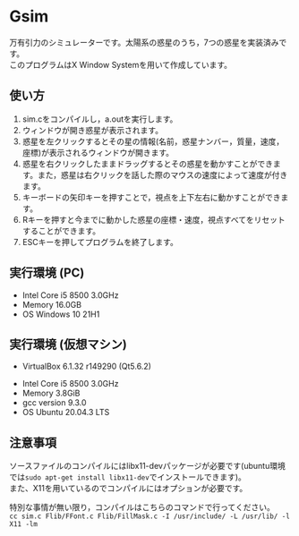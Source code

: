 # Gsim
万有引力のシミュレーターです。太陽系の惑星のうち，7つの惑星を実装済みです。  
このプログラムはX Window Systemを用いて作成しています。
  
## 使い方
1. sim.cをコンパイルし，a.outを実行します。  
2. ウィンドウが開き惑星が表示されます。  
3. 惑星を左クリックするとその星の情報(名前，惑星ナンバー，質量，速度，座標)が表示されるウィンドウが開きます。  
4. 惑星を右クリックしたままドラッグするとその惑星を動かすことができます。また，惑星は右クリックを話した際のマウスの速度によって速度が付きます。  
5. キーボードの矢印キーを押すことで，視点を上下左右に動かすことができます。  
6. Rキーを押すと今までに動かした惑星の座標・速度，視点すべてをリセットすることができます。  
7. ESCキーを押してプログラムを終了します。  

## 実行環境 (PC)
- Intel Core i5 8500 3.0GHz
- Memory 16.0GB
- OS Windows 10 21H1  

## 実行環境 (仮想マシン)
* VirtualBox 6.1.32 r149290 (Qt5.6.2)
- Intel Core i5 8500 3.0GHz
- Memory 3.8GiB
- gcc version 9.3.0
- OS Ubuntu 20.04.3 LTS
  
## 注意事項
ソースファイルのコンパイルにはlibx11-devパッケージが必要です(ubuntu環境では`sudo apt-get install libx11-dev`でインストールできます)。  
また、X11を用いているのでコンパイルにはオプションが必要です。

特別な事情が無い限り，コンパイルはこちらのコマンドで行ってください。  
`cc sim.c Flib/FFont.c Flib/FillMask.c -I /usr/include/ -L /usr/lib/ -l X11 -lm`
